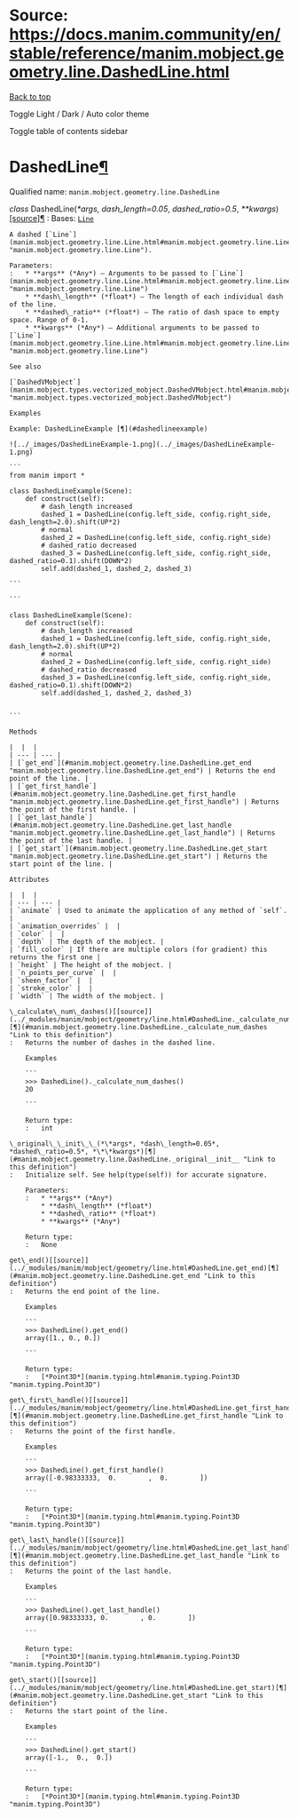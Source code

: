 # Source: https://docs.manim.community/en/stable/reference/manim.mobject.geometry.line.DashedLine.html

[Back to top](#)

Toggle Light / Dark / Auto color theme

Toggle table of contents sidebar

DashedLine[¶](#dashedline "Link to this heading")
=================================================

Qualified name: `manim.mobject.geometry.line.DashedLine`

*class* DashedLine(*\*args*, *dash\_length=0.05*, *dashed\_ratio=0.5*, *\*\*kwargs*)[[source]](../_modules/manim/mobject/geometry/line.html#DashedLine)[¶](#manim.mobject.geometry.line.DashedLine "Link to this definition")
:   Bases: [`Line`](manim.mobject.geometry.line.Line.html#manim.mobject.geometry.line.Line "manim.mobject.geometry.line.Line")

    A dashed [`Line`](manim.mobject.geometry.line.Line.html#manim.mobject.geometry.line.Line "manim.mobject.geometry.line.Line").

    Parameters:
    :   * **args** (*Any*) – Arguments to be passed to [`Line`](manim.mobject.geometry.line.Line.html#manim.mobject.geometry.line.Line "manim.mobject.geometry.line.Line")
        * **dash\_length** (*float*) – The length of each individual dash of the line.
        * **dashed\_ratio** (*float*) – The ratio of dash space to empty space. Range of 0-1.
        * **kwargs** (*Any*) – Additional arguments to be passed to [`Line`](manim.mobject.geometry.line.Line.html#manim.mobject.geometry.line.Line "manim.mobject.geometry.line.Line")

    See also

    [`DashedVMobject`](manim.mobject.types.vectorized_mobject.DashedVMobject.html#manim.mobject.types.vectorized_mobject.DashedVMobject "manim.mobject.types.vectorized_mobject.DashedVMobject")

    Examples

    Example: DashedLineExample [¶](#dashedlineexample)

    ![../_images/DashedLineExample-1.png](../_images/DashedLineExample-1.png)

    ```
    from manim import *

    class DashedLineExample(Scene):
        def construct(self):
            # dash_length increased
            dashed_1 = DashedLine(config.left_side, config.right_side, dash_length=2.0).shift(UP*2)
            # normal
            dashed_2 = DashedLine(config.left_side, config.right_side)
            # dashed_ratio decreased
            dashed_3 = DashedLine(config.left_side, config.right_side, dashed_ratio=0.1).shift(DOWN*2)
            self.add(dashed_1, dashed_2, dashed_3)

    ```

    ```

    class DashedLineExample(Scene):
        def construct(self):
            # dash_length increased
            dashed_1 = DashedLine(config.left_side, config.right_side, dash_length=2.0).shift(UP*2)
            # normal
            dashed_2 = DashedLine(config.left_side, config.right_side)
            # dashed_ratio decreased
            dashed_3 = DashedLine(config.left_side, config.right_side, dashed_ratio=0.1).shift(DOWN*2)
            self.add(dashed_1, dashed_2, dashed_3)


    ```

    Methods

    |  |  |
    | --- | --- |
    | [`get_end`](#manim.mobject.geometry.line.DashedLine.get_end "manim.mobject.geometry.line.DashedLine.get_end") | Returns the end point of the line. |
    | [`get_first_handle`](#manim.mobject.geometry.line.DashedLine.get_first_handle "manim.mobject.geometry.line.DashedLine.get_first_handle") | Returns the point of the first handle. |
    | [`get_last_handle`](#manim.mobject.geometry.line.DashedLine.get_last_handle "manim.mobject.geometry.line.DashedLine.get_last_handle") | Returns the point of the last handle. |
    | [`get_start`](#manim.mobject.geometry.line.DashedLine.get_start "manim.mobject.geometry.line.DashedLine.get_start") | Returns the start point of the line. |

    Attributes

    |  |  |
    | --- | --- |
    | `animate` | Used to animate the application of any method of `self`. |
    | `animation_overrides` |  |
    | `color` |  |
    | `depth` | The depth of the mobject. |
    | `fill_color` | If there are multiple colors (for gradient) this returns the first one |
    | `height` | The height of the mobject. |
    | `n_points_per_curve` |  |
    | `sheen_factor` |  |
    | `stroke_color` |  |
    | `width` | The width of the mobject. |

    \_calculate\_num\_dashes()[[source]](../_modules/manim/mobject/geometry/line.html#DashedLine._calculate_num_dashes)[¶](#manim.mobject.geometry.line.DashedLine._calculate_num_dashes "Link to this definition")
    :   Returns the number of dashes in the dashed line.

        Examples

        ```
        >>> DashedLine()._calculate_num_dashes()
        20

        ```

        Return type:
        :   int

    \_original\_\_init\_\_(*\*args*, *dash\_length=0.05*, *dashed\_ratio=0.5*, *\*\*kwargs*)[¶](#manim.mobject.geometry.line.DashedLine._original__init__ "Link to this definition")
    :   Initialize self. See help(type(self)) for accurate signature.

        Parameters:
        :   * **args** (*Any*)
            * **dash\_length** (*float*)
            * **dashed\_ratio** (*float*)
            * **kwargs** (*Any*)

        Return type:
        :   None

    get\_end()[[source]](../_modules/manim/mobject/geometry/line.html#DashedLine.get_end)[¶](#manim.mobject.geometry.line.DashedLine.get_end "Link to this definition")
    :   Returns the end point of the line.

        Examples

        ```
        >>> DashedLine().get_end()
        array([1., 0., 0.])

        ```

        Return type:
        :   [*Point3D*](manim.typing.html#manim.typing.Point3D "manim.typing.Point3D")

    get\_first\_handle()[[source]](../_modules/manim/mobject/geometry/line.html#DashedLine.get_first_handle)[¶](#manim.mobject.geometry.line.DashedLine.get_first_handle "Link to this definition")
    :   Returns the point of the first handle.

        Examples

        ```
        >>> DashedLine().get_first_handle()
        array([-0.98333333,  0.        ,  0.        ])

        ```

        Return type:
        :   [*Point3D*](manim.typing.html#manim.typing.Point3D "manim.typing.Point3D")

    get\_last\_handle()[[source]](../_modules/manim/mobject/geometry/line.html#DashedLine.get_last_handle)[¶](#manim.mobject.geometry.line.DashedLine.get_last_handle "Link to this definition")
    :   Returns the point of the last handle.

        Examples

        ```
        >>> DashedLine().get_last_handle()
        array([0.98333333, 0.        , 0.        ])

        ```

        Return type:
        :   [*Point3D*](manim.typing.html#manim.typing.Point3D "manim.typing.Point3D")

    get\_start()[[source]](../_modules/manim/mobject/geometry/line.html#DashedLine.get_start)[¶](#manim.mobject.geometry.line.DashedLine.get_start "Link to this definition")
    :   Returns the start point of the line.

        Examples

        ```
        >>> DashedLine().get_start()
        array([-1.,  0.,  0.])

        ```

        Return type:
        :   [*Point3D*](manim.typing.html#manim.typing.Point3D "manim.typing.Point3D")